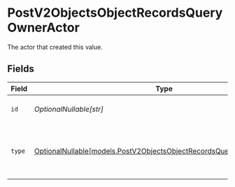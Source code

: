 # PostV2ObjectsObjectRecordsQueryOwnerActor

The actor that created this value.


## Fields

| Field                                                                                                                                | Type                                                                                                                                 | Required                                                                                                                             | Description                                                                                                                          |
| ------------------------------------------------------------------------------------------------------------------------------------ | ------------------------------------------------------------------------------------------------------------------------------------ | ------------------------------------------------------------------------------------------------------------------------------------ | ------------------------------------------------------------------------------------------------------------------------------------ |
| `id`                                                                                                                                 | *OptionalNullable[str]*                                                                                                              | :heavy_minus_sign:                                                                                                                   | An ID to identify the actor.                                                                                                         |
| `type`                                                                                                                               | [OptionalNullable[models.PostV2ObjectsObjectRecordsQueryOwnerActorType]](../models/postv2objectsobjectrecordsqueryowneractortype.md) | :heavy_minus_sign:                                                                                                                   | The type of actor. [Read more information on actor types here](/docs/actors).                                                        |